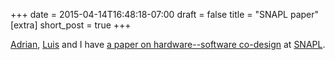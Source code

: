 +++
date = 2015-04-14T16:48:18-07:00
draft = false
title = "SNAPL paper"
[extra]
short_post = true
+++

[Adrian][], [Luis][] and I have [a paper on hardware--software co-design][paper] at [SNAPL].

[adrian]: https://homes.cs.washington.edu/~asampson/
[luis]: http://homes.cs.washington.edu/~luisceze/
[paper]: /papers/hwsw-snapl15.pdf
[snapl]: http://snapl.org
